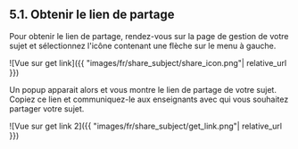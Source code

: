 ## 5.1. Obtenir le lien de partage

Pour obtenir le lien de partage, rendez-vous sur la page de gestion de votre sujet et sélectionnez l'icône contenant une flèche sur le menu à gauche.

![Vue sur get link]({{ "images/fr/share_subject/share_icon.png"| relative_url }})

Un popup apparait alors et vous montre le lien de partage de votre sujet. Copiez ce lien et communiquez-le aux enseignants avec qui vous souhaitez partager votre sujet.

![Vue sur get link 2]({{ "images/fr/share_subject/get_link.png"| relative_url }})
